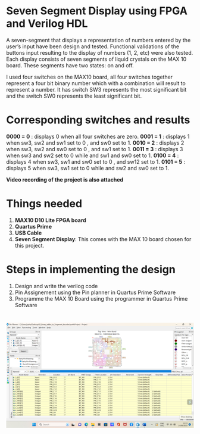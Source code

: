 # Seven Segment Display using FPGA and Verilog HDL
A seven-segment that displays a representation of numbers entered by the user’s input have been design and tested. Functional validations of the buttons input resulting to the display of numbers (1, 2, etc) were also tested. Each display consists of seven segments of liquid crystals on the MAX 10 board. These segments have two states: on and off. 

I used four switches on the MAX10 board, all four switches together represent a four bit binary number which with a combination will result to represent a number. It has switch SW3 represents the most significant bit and the switch SW0 represents the least significant bit. 

# Corresponding switches and results
**0000 = 0** : displays 0 when all four switches are zero.
**0001 = 1** : displays 1 when sw3, sw2 and sw1 set to 0 , and sw0 set to 1. 
**0010 = 2** : displays 2 when sw3, sw2 and sw0 set to 0 , and sw1 set to 1. 
**0011 = 3** : displays 3 when sw3 and sw2 set to 0 while and sw1 and sw0 set to 1. 
**0100 = 4** : displays 4 when sw3, sw1 and sw0 set to 0 , and sw12 set to 1. 
**0101 = 5** : displays 5 when sw3, sw1 set to 0 while and sw2 and sw0 set to 1. 


****Video recording of the project is also attached****

# Things needed 
1. ****MAX10 D10 Lite FPGA board****
2. ****Quartus Prime****
3. ****USB Cable****
4. ****Seven Segment Display****: This comes with the MAX 10 board chosen for this project.

# Steps in implementing the design
1. Design and write the verilog code
2. Pin Assignement using the Pin planner in Quartus Prime Software
3. Programme the MAX 10 Board using the programmer in Quartus Prime Software

# 
![pins](Pins_Assignment.png)
